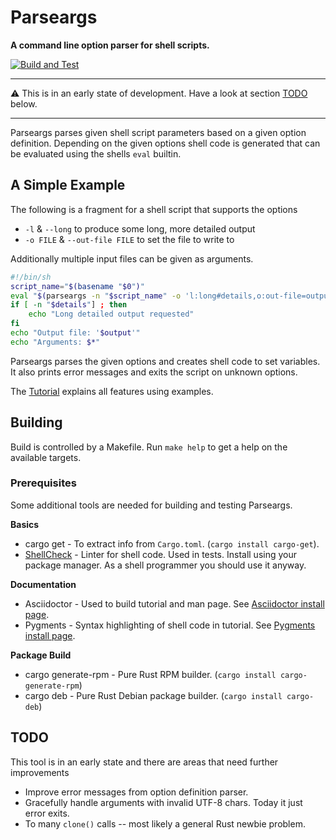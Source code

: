 
# Parseargs

**A command line option parser for shell scripts.**

[![Build and Test](https://github.com/rakus/parseargs/actions/workflows/verify.yaml/badge.svg)](https://github.com/rakus/parseargs/actions/workflows/verify.yaml)

---

:warning: This is in an early state of development.
Have a look at section [TODO](#todo) below.

---

Parseargs parses given shell script parameters based on a given
option definition. Depending on the given options shell code is
generated that can be evaluated using the shells `eval` builtin.

## A Simple Example

The following is a fragment for a shell script that supports
the options
* `-l` & `--long` to produce some long, more detailed output
* `-o FILE` & `--out-file FILE` to set the file to write to

Additionally multiple input files can be given as arguments.

```bash
#!/bin/sh
script_name="$(basename "$0")"
eval "$(parseargs -n "$script_name" -o 'l:long#details,o:out-file=output' )"
if [ -n "$details"] ; then
    echo "Long detailed output requested"
fi
echo "Output file: '$output'"
echo "Arguments: $*"
```

Parseargs parses the given options and creates shell code to set
variables. It also prints error messages and exits the script on
unknown options.

The [Tutorial] explains all features using examples.

## Building

Build is controlled by a Makefile.  Run `make help` to get a help on the
available targets.

### Prerequisites

Some additional tools are needed for building and testing Parseargs.

**Basics**

* cargo get - To extract info from `Cargo.toml`. (`cargo install cargo-get`).
* [ShellCheck] - Linter for shell code. Used in tests. Install using your package manager. As a shell programmer you should use it anyway.

**Documentation**

* Asciidoctor - Used to build tutorial and man page. See [Asciidoctor install page].
* Pygments - Syntax highlighting of shell code in tutorial. See [Pygments install page].

**Package Build**

* cargo generate-rpm - Pure Rust RPM builder. (`cargo install cargo-generate-rpm`)
* cargo deb - Pure Rust Debian package builder. (`cargo install cargo-deb`)

## TODO

This tool is in an early state and there are areas that need further
improvements

* Improve error messages from option definition parser.
* Gracefully handle arguments with invalid UTF-8 chars. Today it just error exits.
* To many `clone()` calls -- most likely a general Rust newbie problem.


[Tutorial]: https://rakus.github.io/parseargs/
[ShellCheck]: https://www.shellcheck.net/
[Asciidoctor install page]: https://docs.asciidoctor.org/asciidoctor/latest/install/
[Pygments install page]: https://docs.asciidoctor.org/asciidoctor/latest/syntax-highlighting/pygments/
